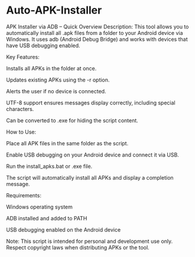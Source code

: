 # Auto-APK-Installer
APK Installer via ADB – Quick Overview
Description:
This tool allows you to automatically install all .apk files from a folder to your Android device via Windows. It uses adb (Android Debug Bridge) and works with devices that have USB debugging enabled.

Key Features:

Installs all APKs in the folder at once.

Updates existing APKs using the -r option.

Alerts the user if no device is connected.

UTF-8 support ensures messages display correctly, including special characters.

Can be converted to .exe for hiding the script content.

How to Use:

Place all APK files in the same folder as the script.

Enable USB debugging on your Android device and connect it via USB.

Run the install_apks.bat or .exe file.

The script will automatically install all APKs and display a completion message.

Requirements:

Windows operating system

ADB
 installed and added to PATH

USB debugging enabled on the Android device

Note:
This script is intended for personal and development use only. Respect copyright laws when distributing APKs or the tool.
